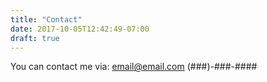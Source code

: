 ```yaml
---
title: "Contact"
date: 2017-10-05T12:42:49-07:00
draft: true
---
```

You can contact me via: 
email@email.com 
(###)-###-#### 

